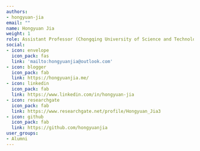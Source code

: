 ```yaml
---
authors:
- hongyuan-jia
email: ""
name: Hongyuan Jia
weight: 1
role: Assistant Professor (Chongqing University of Science and Technology)
social:
- icon: envelope
  icon_pack: fas
  link: 'mailto:hongyuanjia@outlook.com'
- icon: blogger
  icon_pack: fab
  link: https://hongyuanjia.me/
- icon: linkedin
  icon_pack: fab
  link: https://www.linkedin.com/in/hongyuan-jia
- icon: researchgate
  icon_pack: fab
  link: https://www.researchgate.net/profile/Hongyuan_Jia3
- icon: github
  icon_pack: fab
  link: https://github.com/hongyuanjia
user_groups:
- Alumni
---
```

